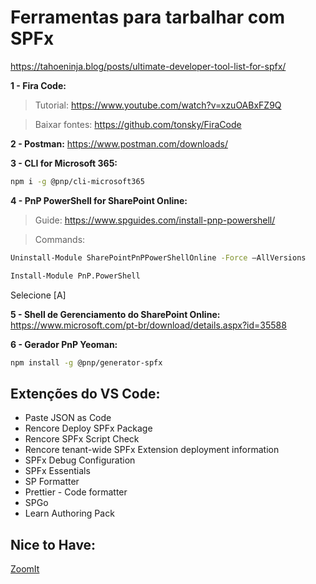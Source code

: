 # Ferramentas para tarbalhar com SPFx

https://tahoeninja.blog/posts/ultimate-developer-tool-list-for-spfx/

**1 - Fira Code:**

> Tutorial:
https://www.youtube.com/watch?v=xzuOABxFZ9Q

> Baixar fontes:
https://github.com/tonsky/FiraCode

**2 - Postman:**
https://www.postman.com/downloads/

**3 - CLI for Microsoft 365:**

```bash
npm i -g @pnp/cli-microsoft365
```

**4 - PnP PowerShell for SharePoint Online:**

> Guide:
> https://www.spguides.com/install-pnp-powershell/

> Commands:

```bash
Uninstall-Module SharePointPnPPowerShellOnline -Force –AllVersions

Install-Module PnP.PowerShell

```

Selecione [A]

**5 - Shell de Gerenciamento do SharePoint Online:**
https://www.microsoft.com/pt-br/download/details.aspx?id=35588

**6 - Gerador PnP Yeoman:**

```bash
npm install -g @pnp/generator-spfx
```

## Extenções do VS Code:

- Paste JSON as Code
- Rencore Deploy SPFx Package
- Rencore SPFx Script Check
- Rencore tenant-wide SPFx Extension deployment information
- SPFx Debug Configuration
- SPFx Essentials
- SP Formatter
- Prettier - Code formatter
- SPGo
- Learn Authoring Pack

## Nice to Have:

[ZoomIt](https://learn.microsoft.com/pt-br/sysinternals/downloads/zoomit)
